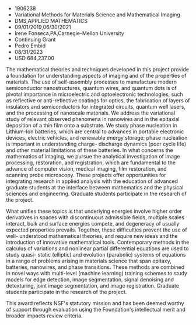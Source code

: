 
* 1906238
* Variational Methods for Materials Science and Mathematical Imaging
* DMS,APPLIED MATHEMATICS
* 09/01/2019,06/30/2021
* Irene Fonseca,PA,Carnegie-Mellon University
* Continuing Grant
* Pedro Embid
* 08/31/2023
* USD 684,237.00

The mathematical theories and techniques developed in this project provide a
foundation for understanding aspects of imaging and of the properties of
materials. The use of self-assembly processes to manufacture modern
semiconductor nanostructures, quantum wires, and quantum dots is of pivotal
importance in microelectric and optoelectronic technologies, such as reflective
or anti-reflective coatings for optics, the fabrication of layers of insulators
and semiconductors for integrated circuits, quantum well lasers, and the
processing of nanoscale materials. We address the variational study of relevant
observed phenomena in nanowires and in the epitaxial deposition of a thin film
onto a substrate. We study phase nucleation in Lithium-Ion batteries, which are
central to advances in portable electronic devices, electric vehicles, and
renewable energy storage; phase nucleation is important in understanding charge-
discharge dynamics (poor cycle life) and other material limitations of these
batteries. In what concerns the mathematics of imaging, we pursue the analytical
investigation of image processing, restoration, and registration, which are
fundamental to the advance of computer vision, medical imaging, film
restoration, and scanning probe microscopy. These projects offer opportunities
for integrating research in applied analysis with the education of advanced
graduate students at the interface between mathematics and the physical sciences
and engineering. Graduate students participate in the research of the project.

What unifies these topics is that underlying energies involve higher order
derivatives in spaces with discontinuous admissible fields, multiple scales
interact, bulk and surface energies compete, and degeneracy of usually expected
properties prevails. Together, these difficulties prevent the use of well-
understood mathematical theories, and require new ideas and the introduction of
innovative mathematical tools. Contemporary methods in the calculus of
variations and nonlinear partial differential equations are used to study quasi-
static (elliptic) and evolution (parabolic) systems of equations in a range of
problems arising in materials science that span epitaxy, batteries, nanowires,
and phase transitions. These methods are combined in novel ways with multi-level
(machine learning) training schemes to study models for edge detection, image
segmentation, signal denoising and detexturing, joint image segmentation, and
image registration. Graduate students participate in the research of the
project.

This award reflects NSF's statutory mission and has been deemed worthy of
support through evaluation using the Foundation's intellectual merit and broader
impacts review criteria.
